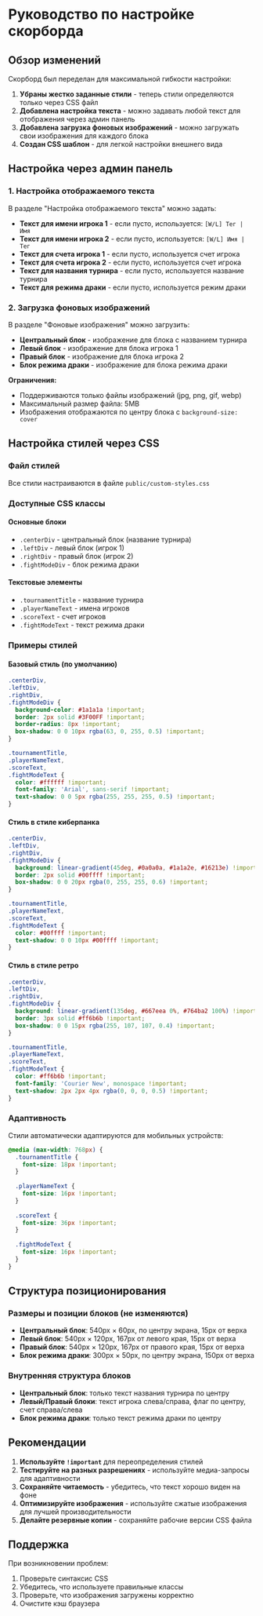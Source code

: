 # Руководство по настройке скорборда

## Обзор изменений

Скорборд был переделан для максимальной гибкости настройки:

1. **Убраны жестко заданные стили** - теперь стили определяются только через CSS файл
2. **Добавлена настройка текста** - можно задавать любой текст для отображения через админ панель
3. **Добавлена загрузка фоновых изображений** - можно загружать свои изображения для каждого блока
4. **Создан CSS шаблон** - для легкой настройки внешнего вида

## Настройка через админ панель

### 1. Настройка отображаемого текста

В разделе "Настройка отображаемого текста" можно задать:

- **Текст для имени игрока 1** - если пусто, используется: `[W/L] Тег | Имя`
- **Текст для имени игрока 2** - если пусто, используется: `[W/L] Имя | Тег`
- **Текст для счета игрока 1** - если пусто, используется счет игрока
- **Текст для счета игрока 2** - если пусто, используется счет игрока
- **Текст для названия турнира** - если пусто, используется название турнира
- **Текст для режима драки** - если пусто, используется режим драки

### 2. Загрузка фоновых изображений

В разделе "Фоновые изображения" можно загрузить:

- **Центральный блок** - изображение для блока с названием турнира
- **Левый блок** - изображение для блока игрока 1
- **Правый блок** - изображение для блока игрока 2
- **Блок режима драки** - изображение для блока режима драки

**Ограничения:**

- Поддерживаются только файлы изображений (jpg, png, gif, webp)
- Максимальный размер файла: 5MB
- Изображения отображаются по центру блока с `background-size: cover`

## Настройка стилей через CSS

### Файл стилей

Все стили настраиваются в файле `public/custom-styles.css`

### Доступные CSS классы

#### Основные блоки

- `.centerDiv` - центральный блок (название турнира)
- `.leftDiv` - левый блок (игрок 1)
- `.rightDiv` - правый блок (игрок 2)
- `.fightModeDiv` - блок режима драки

#### Текстовые элементы

- `.tournamentTitle` - название турнира
- `.playerNameText` - имена игроков
- `.scoreText` - счет игроков
- `.fightModeText` - текст режима драки

### Примеры стилей

#### Базовый стиль (по умолчанию)

```css
.centerDiv,
.leftDiv,
.rightDiv,
.fightModeDiv {
  background-color: #1a1a1a !important;
  border: 2px solid #3F00FF !important;
  border-radius: 8px !important;
  box-shadow: 0 0 10px rgba(63, 0, 255, 0.5) !important;
}

.tournamentTitle,
.playerNameText,
.scoreText,
.fightModeText {
  color: #ffffff !important;
  font-family: 'Arial', sans-serif !important;
  text-shadow: 0 0 5px rgba(255, 255, 255, 0.5) !important;
}
```

#### Стиль в стиле киберпанка

```css
.centerDiv,
.leftDiv,
.rightDiv,
.fightModeDiv {
  background: linear-gradient(45deg, #0a0a0a, #1a1a2e, #16213e) !important;
  border: 2px solid #00ffff !important;
  box-shadow: 0 0 20px rgba(0, 255, 255, 0.6) !important;
}

.tournamentTitle,
.playerNameText,
.scoreText,
.fightModeText {
  color: #00ffff !important;
  text-shadow: 0 0 10px #00ffff !important;
}
```

#### Стиль в стиле ретро

```css
.centerDiv,
.leftDiv,
.rightDiv,
.fightModeDiv {
  background: linear-gradient(135deg, #667eea 0%, #764ba2 100%) !important;
  border: 3px solid #ff6b6b !important;
  box-shadow: 0 0 15px rgba(255, 107, 107, 0.4) !important;
}

.tournamentTitle,
.playerNameText,
.scoreText,
.fightModeText {
  color: #ff6b6b !important;
  font-family: 'Courier New', monospace !important;
  text-shadow: 2px 2px 4px rgba(0, 0, 0, 0.5) !important;
}
```

### Адаптивность

Стили автоматически адаптируются для мобильных устройств:

```css
@media (max-width: 768px) {
  .tournamentTitle {
    font-size: 18px !important;
  }
  
  .playerNameText {
    font-size: 16px !important;
  }
  
  .scoreText {
    font-size: 36px !important;
  }
  
  .fightModeText {
    font-size: 16px !important;
  }
}
```

## Структура позиционирования

### Размеры и позиции блоков (не изменяются)

- **Центральный блок**: 540px × 60px, по центру экрана, 15px от верха
- **Левый блок**: 540px × 120px, 167px от левого края, 15px от верха
- **Правый блок**: 540px × 120px, 167px от правого края, 15px от верха
- **Блок режима драки**: 300px × 50px, по центру экрана, 150px от верха

### Внутренняя структура блоков

- **Центральный блок**: только текст названия турнира по центру
- **Левый/Правый блоки**: текст игрока слева/справа, флаг по центру, счет справа/слева
- **Блок режима драки**: только текст режима драки по центру

## Рекомендации

1. **Используйте `!important`** для переопределения стилей
2. **Тестируйте на разных разрешениях** - используйте медиа-запросы для адаптивности
3. **Сохраняйте читаемость** - убедитесь, что текст хорошо виден на фоне
4. **Оптимизируйте изображения** - используйте сжатые изображения для лучшей производительности
5. **Делайте резервные копии** - сохраняйте рабочие версии CSS файла

## Поддержка

При возникновении проблем:

1. Проверьте синтаксис CSS
2. Убедитесь, что используете правильные классы
3. Проверьте, что изображения загружены корректно
4. Очистите кэш браузера





